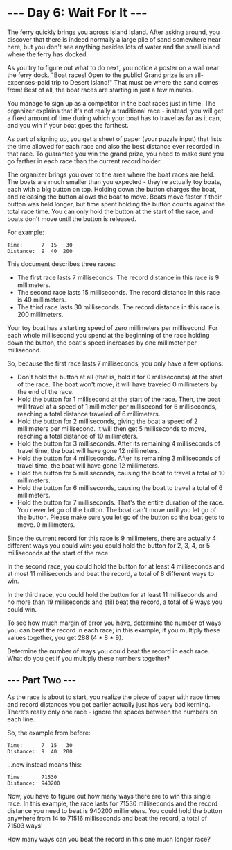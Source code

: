 # --- Day 6: Wait For It ---

The ferry quickly brings you across Island Island. After asking around, you
discover that there is indeed normally a large pile of sand somewhere near
here, but you don't see anything besides lots of water and the small island
where the ferry has docked.

As you try to figure out what to do next, you notice a poster on a wall near
the ferry dock. "Boat races! Open to the public! Grand prize is an
all-expenses-paid trip to Desert Island!" That must be where the sand comes
from! Best of all, the boat races are starting in just a few minutes.

You manage to sign up as a competitor in the boat races just in time. The
organizer explains that it's not really a traditional race - instead, you will
get a fixed amount of time during which your boat has to travel as far as it
can, and you win if your boat goes the farthest.

As part of signing up, you get a sheet of paper (your puzzle input) that lists
the time allowed for each race and also the best distance ever recorded in that
race. To guarantee you win the grand prize, you need to make sure you go
farther in each race than the current record holder.

The organizer brings you over to the area where the boat races are held. The
boats are much smaller than you expected - they're actually toy boats, each
with a big button on top. Holding down the button charges the boat, and
releasing the button allows the boat to move. Boats move faster if their button
was held longer, but time spent holding the button counts against the total
race time. You can only hold the button at the start of the race, and boats
don't move until the button is released.

For example:

```
Time:      7  15   30
Distance:  9  40  200
```

This document describes three races:

- The first race lasts 7 milliseconds. The record distance in this race is 9
  millimeters.
- The second race lasts 15 milliseconds. The record distance in this race is 40
  millimeters.
- The third race lasts 30 milliseconds. The record distance in this race is 200
  millimeters.

Your toy boat has a starting speed of zero millimeters per millisecond. For
each whole millisecond you spend at the beginning of the race holding down the
button, the boat's speed increases by one millimeter per millisecond.

So, because the first race lasts 7 milliseconds, you only have a few options:

- Don't hold the button at all (that is, hold it for 0 milliseconds) at the
  start of the race. The boat won't move; it will have traveled 0 millimeters
  by the end of the race.
- Hold the button for 1 millisecond at the start of the race. Then, the boat
  will travel at a speed of 1 millimeter per millisecond for 6 milliseconds,
  reaching a total distance traveled of 6 millimeters.
- Hold the button for 2 milliseconds, giving the boat a speed of 2 millimeters
  per millisecond. It will then get 5 milliseconds to move, reaching a total
  distance of 10 millimeters.
- Hold the button for 3 milliseconds. After its remaining 4 milliseconds of
  travel time, the boat will have gone 12 millimeters.
- Hold the button for 4 milliseconds. After its remaining 3 milliseconds of
  travel time, the boat will have gone 12 millimeters.
- Hold the button for 5 milliseconds, causing the boat to travel a total of 10
  millimeters.
- Hold the button for 6 milliseconds, causing the boat to travel a total of 6
  millimeters.
- Hold the button for 7 milliseconds. That's the entire duration of the race.
  You never let go of the button. The boat can't move until you let go of the
  button. Please make sure you let go of the button so the boat gets to move. 0
  millimeters.

Since the current record for this race is 9 millimeters, there are actually 4
different ways you could win: you could hold the button for 2, 3, 4, or 5
milliseconds at the start of the race.

In the second race, you could hold the button for at least 4 milliseconds and
at most 11 milliseconds and beat the record, a total of 8 different ways to
win.

In the third race, you could hold the button for at least 11 milliseconds and
no more than 19 milliseconds and still beat the record, a total of 9 ways you
could win.

To see how much margin of error you have, determine the number of ways you can
beat the record in each race; in this example, if you multiply these values
together, you get 288 (4 * 8 * 9).

Determine the number of ways you could beat the record in each race. What do
you get if you multiply these numbers together?

## --- Part Two ---

As the race is about to start, you realize the piece of paper with race times
and record distances you got earlier actually just has very bad kerning.
There's really only one race - ignore the spaces between the numbers on each
line.

So, the example from before:
```
Time:      7  15   30
Distance:  9  40  200
```

...now instead means this:

```
Time:      71530
Distance:  940200
```

Now, you have to figure out how many ways there are to win this single race. In
this example, the race lasts for 71530 milliseconds and the record distance you
need to beat is 940200 millimeters. You could hold the button anywhere from 14
to 71516 milliseconds and beat the record, a total of 71503 ways!

How many ways can you beat the record in this one much longer race?

